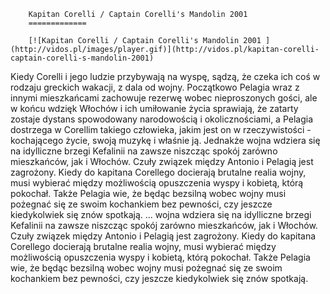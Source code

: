 
        Kapitan Corelli / Captain Corelli's Mandolin 2001 
        =============
        
        [![Kapitan Corelli / Captain Corelli's Mandolin 2001 ](http://vidos.pl/images/player.gif)](http://vidos.pl/kapitan-corelli-captain-corelli-s-mandolin-2001)
        
        
 Kiedy Corelli i jego ludzie przybywają na wyspę, sądzą, że czeka ich coś w rodzaju greckich wakacji, z dala od wojny. Początkowo Pelagia wraz z innymi mieszkańcami zachowuje rezerwę wobec nieproszonych gości, ale w końcu wdzięk Włochów i ich umiłowanie życia sprawiają, że zatarty zostaje dystans spowodowany narodowością i okolicznościami, a Pelagia dostrzega w Corellim takiego człowieka, jakim jest on w rzeczywistości - kochającego życie, swoją muzykę i właśnie ją. Jednakże wojna wdziera się na idylliczne brzegi Kefalinii na zawsze niszcząc spokój zarówno mieszkańców, jak i Włochów. Czuły związek między Antonio i Pelagią jest zagrożony. Kiedy do kapitana Corellego docierają brutalne realia wojny, musi wybierać między możliwością opuszczenia wyspy i kobietą, którą pokochał. Także Pelagia wie, że będąc bezsilną wobec wojny musi pożegnać się ze swoim kochankiem bez pewności, czy jeszcze kiedykolwiek się znów spotkają.   ... wojna wdziera się na idylliczne brzegi Kefalinii na zawsze niszcząc spokój zarówno mieszkańców, jak i Włochów. Czuły związek między Antonio i Pelagią jest zagrożony. Kiedy do kapitana Corellego docierają brutalne realia wojny, musi wybierać między możliwością opuszczenia wyspy i kobietą, którą pokochał. Także Pelagia wie, że będąc bezsilną wobec wojny musi pożegnać się ze swoim kochankiem bez pewności, czy jeszcze kiedykolwiek się znów spotkają.
    